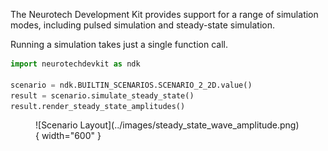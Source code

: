 The Neurotech Development Kit provides support for a range of simulation modes, including pulsed simulation and steady-state simulation.

Running a simulation takes just a single function call.

```py
import neurotechdevkit as ndk

scenario = ndk.BUILTIN_SCENARIOS.SCENARIO_2_2D.value()
result = scenario.simulate_steady_state()
result.render_steady_state_amplitudes()
```

<figure markdown>
  ![Scenario Layout](../images/steady_state_wave_amplitude.png){ width="600" }
</figure>
